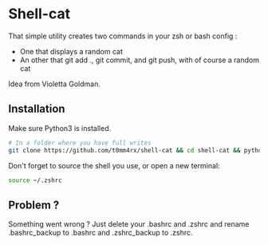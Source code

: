 # Shell-cat

That simple utility creates two commands in your zsh or bash config :
- One that displays a random cat
- An other that git add ., git commit, and git push, with of course a random cat

Idea from Violetta Goldman.

## Installation

Make sure Python3 is installed.

```sh
# In a folder where you have full writes
git clone https://github.com/t0mm4rx/shell-cat && cd shell-cat && python3 install.py && cd ../ && rm -rf shell-cat
```

Don't forget to source the shell you use, or open a new terminal:
```sh
source ~/.zshrc
```

## Problem ?

Something went wrong ? Just delete your .bashrc and .zshrc and rename .bashrc_backup to .bashrc and .zshrc_backup to .zshrc.
